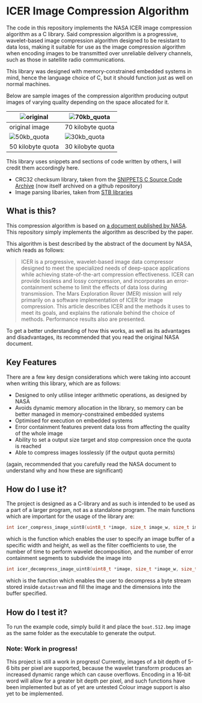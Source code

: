 # ICER Image Compression Algorithm

The code in this repository implements the NASA ICER image compression algorithm as a C library. Said compression algorithm is a progressive, wavelet-based image compression algorithm designed to be resistant to data loss, making it suitable for use as the image compression algorithm when encoding images to be transmitted over unreliable delivery channels, such as those in satellite radio communications.

This library was designed with memory-constrained embedded systems in mind, hence the language choice of C, but it should function just as well on normal machines.



Below are sample images of the compression algorithm producing output images of varying quality depending on the space allocated for it.

| ![original](https://github.com/TheRealOrange/icer_compression/blob/master/assets/original.bmp?raw=true)     | ![70kb_quota](https://github.com/TheRealOrange/icer_compression/blob/master/assets/70kb_quota.bmp?raw=true) |
| -------------------------------------- | -------------------------------------- |
| original image                         | 70 kilobyte quota                      |
| ![50kb_quota](https://github.com/TheRealOrange/icer_compression/blob/master/assets/50kb_quota.bmp?raw=true) | ![30kb_quota](https://github.com/TheRealOrange/icer_compression/blob/master/assets/30kb_quota.bmp?raw=true) |
| 50 kilobyte quota                      | 30 kilobyte quota                      |



This library uses snippets and sections of code written by others, I will credit them accordingly here.

- CRC32 checksum library, taken from the [SNIPPETS C Source Code Archive](https://github.com/vonj/snippets.org) (now itself archived on a github repository)
- Image parsing libaries, taken from [STB libraries](https://github.com/nothings/stb)



## What is this?

This compression algorithm is based on [a document published by NASA](https://ipnpr.jpl.nasa.gov/progress_report/42-155/155J.pdf). This repository simply implements the algorithm as described by the paper. 

This algorithm is best described by the abstract of the document by NASA, which reads as follows:

> ICER is a progressive, wavelet-based image data compressor designed to meet the specialized needs of deep-space applications while achieving state-of-the-art compression effectiveness. ICER can provide lossless and lossy compression, and incorporates an error-containment scheme to limit the effects of data loss during transmission. The Mars Exploration Rover (MER) mission will rely primarily on a software implementation of ICER for image compression. This article describes ICER and the methods it uses to meet its goals, and explains the rationale behind the choice of methods. Performance results also are presented.

To get a better understanding of how this works, as well as its advantages and disadvantages, its recommended that you read the original NASA document.



## Key Features

There are a few key design considerations which were taking into account when writing this library, which are as follows:

- Designed to only utilise integer arithmetic operations, as designed by NASA
- Avoids dynamic memory allocation in the library, so memory can be better managed in memory-constrained embedded systems
- Optimised for execution on embedded systems
- Error containment features prevent data loss from affecting the quality of the whole image
- Ability to set a output size target and stop compression once the quota is reached
- Able to compress images losslessly (if the output quota permits)

(again, recommended that you carefully read the NASA document to understand why and how these are significant)



## How do I use it?

The project is designed as a C-library and as such is intended to be used as a part of a larger program, not as a standalone program. The main functions which are important for the usage of the library are:

```c
int icer_compress_image_uint8(uint8_t *image, size_t image_w, size_t image_h, uint8_t stages, enum icer_filter_types filt, uint8_t segments, icer_output_data_buf_typedef *output_data);
```

which is the function which enables the user to specify an image buffer of a specific width and height, as well as the filter coefficients to use, the number of time to perform wavelet decomposition, and the number of error containment segments to subdivide the image into

```c
int icer_decompress_image_uint8(uint8_t *image, size_t *image_w, size_t *image_h, size_t image_bufsize, uint8_t *datastream, size_t data_length, uint8_t stages, enum icer_filter_types filt, uint8_t segments);
```

which is the function which enables the user to decompress a byte stream stored inside `datastream` and fill the image and the dimensions into the buffer specified.



## How do I test it?

To run the example code, simply build it and place the `boat.512.bmp` image as the same folder as the executable to generate the output.



### Note: Work in progress!

This project is still a work in progress! Currently, images of a bit depth of 5-6 bits per pixel are supported, because the wavelet transform produces an increased dynamic range which can cause overflows. Encoding in a 16-bit word will allow for a greater bit depth per pixel, and such functions have been implemented but as of yet are untested Colour image support is also yet to be implemented.

